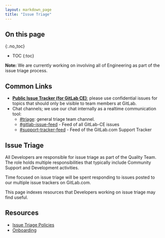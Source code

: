 ```yaml
---
layout: markdown_page
title: "Issue Triage"
---
```


## On this page
{:.no_toc}

- TOC
{:toc}

**Note:** We are currently working on involving all of Engineering as part of the issue triage process.

## Common Links

- [**Public Issue Tracker (for GitLab CE)**](https://gitlab.com/gitlab-org/gitlab-ce/index.html.md);
  please use confidential issues for topics that should only be visible to team members at GitLab.
- Chat channels; we use our chat internally as a realtime communication tool:
  - [#triage](https://gitlab.slack.com/messages/triage): general triage team channel.
  - [#gitlab-issue-feed](https://gitlab.slack.com/messages/gitlab-issue-feed/index.html.md) - Feed of all GitLab-CE issues
  - [#support-tracker-feed](https://gitlab.slack.com/messages/support-tracker-feed/index.html.md) - Feed of the GitLab.com Support Tracker

## Issue Triage

All Developers are responsible for issue triage as part of the Quality Team. The role holds multiple responsibilities that typically include Community Support and Development activities.

Time focused on issue triage will be spent responding to issues posted to our multiple issue trackers on GitLab.com.

This page indexes resources that Developers working on issue triage may find useful.

## Resources

* [Issue Triage Policies](https://github.com/daijapan/test/tree/master/engineering/issue-triage/index.html.md)
* [Onboarding](https://github.com/daijapan/test/tree/master/engineering/quality/issue-triage/onboarding/index.html.md)
